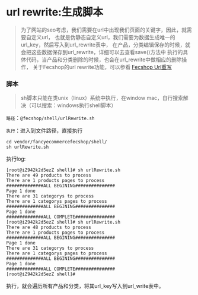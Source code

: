 url rewrite:生成脚本
=========================

> 为了网站的seo考虑，我们需要在url中出现我们页面的关键字，因此，就需要自定义url，
> 也就是伪静态自定义url，我们需要为数据生成唯一的url_key，然后写入到url_rewrite表中，
> 在产品，分类编辑保存的时候，就会把这些数据保存到url_rewrite，详细可以去查看save()方法中
> 执行的具体代码，当产品和分类删除的时候，也会在url_rewrite中做相应的删除操作，
> 关于Fecshop的url rewrite功能，可以参看 [Fecshop Url重写](http://www.fecshop.com/doc/fecshop-guide/instructions/cn-1.0/guide-fecshop_url_rewrite.html)



### 脚本

> sh脚本只能在类unix（linux）系统中执行，在window mac，自行搜索解决（可以搜索：windows执行shell脚本）

`路径`：`@fecshop/shell/urlRewrite.sh`

`执行`：进入到文件路径，直接执行

```
cd vendor/fancyecommercefecshop/shell/
sh urlRewrite.sh
```

执行log:

```
[root@iZ942k2d5ezZ shell]# sh urlRewrite.sh 
There are 49 products to process
There are 1 products pages to process
##############ALL BEGINING###############
Page 1 done
There are 31 categorys to process
There are 1 categorys pages to process
##############ALL BEGINING###############
Page 1 done
##############ALL COMPLETE###############
[root@iZ942k2d5ezZ shell]# sh urlRewrite.sh 
There are 48 products to process
There are 1 products pages to process
##############ALL BEGINING###############
Page 1 done
There are 31 categorys to process
There are 1 categorys pages to process
##############ALL BEGINING###############
Page 1 done
##############ALL COMPLETE###############
[root@iZ942k2d5ezZ shell]# 
```

执行，就会遍历所有产品和分类，将其url_key写入到url_write表中。














